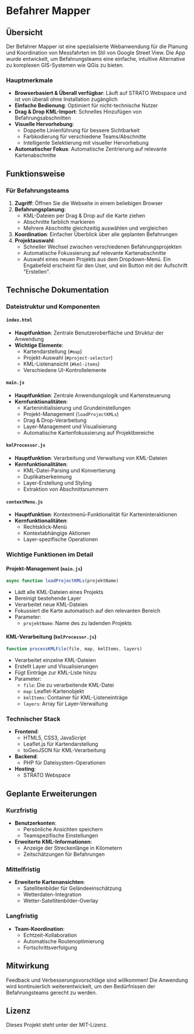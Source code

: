# Befahrer Mapper

## Übersicht
Der Befahrer Mapper ist eine spezialisierte Webanwendung für die Planung und Koordination von Messfahrten im Stil von Google Street View. Die App wurde entwickelt, um Befahrungsteams eine einfache, intuitive Alternative zu komplexen GIS-Systemen wie QGis zu bieten.

### Hauptmerkmale
- **Browserbasiert & Überall verfügbar**: Läuft auf STRATO Webspace und ist von überall ohne Installation zugänglich
- **Einfache Bedienung**: Optimiert für nicht-technische Nutzer
- **Drag & Drop KML-Import**: Schnelles Hinzufügen von Befahrungsabschnitten
- **Visuelle Hervorhebung**: 
  - Doppelte Linienführung für bessere Sichtbarkeit
  - Farbkodierung für verschiedene Teams/Abschnitte
  - Intelligente Selektierung mit visueller Hervorhebung
- **Automatischer Fokus**: Automatische Zentrierung auf relevante Kartenabschnitte

## Funktionsweise
### Für Befahrungsteams
1. **Zugriff**: Öffnen Sie die Webseite in einem beliebigen Browser
2. **Befahrungsplanung**: 
   - KML-Dateien per Drag & Drop auf die Karte ziehen
   - Abschnitte farblich markieren
   - Mehrere Abschnitte gleichzeitig auswählen und vergleichen
3. **Koordination**: Einfacher Überblick über alle geplanten Befahrungen
4. **Projektauswahl**: 
   - Schneller Wechsel zwischen verschiedenen Befahrungsprojekten
   - Automatische Fokussierung auf relevante Kartenabschnitte
   - Auswahl eines neuen Projekts aus dem Dropdown-Menü. Ein Engabefeld erscheint für den User, und ein Button mit der Aufschrift "Erstellen".

## Technische Dokumentation

### Dateistruktur und Komponenten

#### `index.html`
- **Hauptfunktion**: Zentrale Benutzeroberfläche und Struktur der Anwendung
- **Wichtige Elemente**:
  - Kartendarstellung (`#map`)
  - Projekt-Auswahl (`#project-selector`)
  - KML-Listenansicht (`#kml-items`)
  - Verschiedene UI-Kontrollelemente

#### `main.js`
- **Hauptfunktion**: Zentrale Anwendungslogik und Kartensteuerung
- **Kernfunktionalitäten**:
  - Karteninitialisierung und Grundeinstellungen
  - Projekt-Management (`loadProjectKMLs`)
  - Drag & Drop-Verarbeitung
  - Layer-Management und Visualisierung
  - Automatische Kartenfokussierung auf Projektbereiche

#### `kmlProcessor.js`
- **Hauptfunktion**: Verarbeitung und Verwaltung von KML-Dateien
- **Kernfunktionalitäten**:
  - KML-Datei-Parsing und Konvertierung
  - Duplikatserkennung
  - Layer-Erstellung und Styling
  - Extraktion von Abschnittsnummern

#### `contextMenu.js`
- **Hauptfunktion**: Kontextmenü-Funktionalität für Karteninteraktionen
- **Kernfunktionalitäten**:
  - Rechtsklick-Menü
  - Kontextabhängige Aktionen
  - Layer-spezifische Operationen

### Wichtige Funktionen im Detail

#### Projekt-Management (`main.js`)
```javascript
async function loadProjectKMLs(projektName)
```
- Lädt alle KML-Dateien eines Projekts
- Bereinigt bestehende Layer
- Verarbeitet neue KML-Dateien
- Fokussiert die Karte automatisch auf den relevanten Bereich
- Parameter:
  - `projektName`: Name des zu ladenden Projekts

#### KML-Verarbeitung (`kmlProcessor.js`)
```javascript
function processKMLFile(file, map, kmlItems, layers)
```
- Verarbeitet einzelne KML-Dateien
- Erstellt Layer und Visualisierungen
- Fügt Einträge zur KML-Liste hinzu
- Parameter:
  - `file`: Die zu verarbeitende KML-Datei
  - `map`: Leaflet-Kartenobjekt
  - `kmlItems`: Container für KML-Listeneinträge
  - `layers`: Array für Layer-Verwaltung

### Technischer Stack
- **Frontend**: 
  - HTML5, CSS3, JavaScript
  - Leaflet.js für Kartendarstellung
  - toGeoJSON für KML-Verarbeitung
- **Backend**: 
  - PHP für Dateisystem-Operationen
- **Hosting**: 
  - STRATO Webspace

## Geplante Erweiterungen

### Kurzfristig
- **Benutzerkonten**: 
  - Persönliche Ansichten speichern
  - Teamspezifische Einstellungen
- **Erweiterte KML-Informationen**:
  - Anzeige der Streckenlänge in Kilometern
  - Zeitschätzungen für Befahrungen

### Mittelfristig
- **Erweiterte Kartenansichten**:
  - Satellitenbilder für Geländeeinschätzung
  - Wetterdaten-Integration
  - Wetter-Satellitenbilder-Overlay

### Langfristig
- **Team-Koordination**:
  - Echtzeit-Kollaboration
  - Automatische Routenoptimierung
  - Fortschrittsverfolgung

## Mitwirkung
Feedback und Verbesserungsvorschläge sind willkommen! Die Anwendung wird kontinuierlich weiterentwickelt, um den Bedürfnissen der Befahrungsteams gerecht zu werden.

## Lizenz
Dieses Projekt steht unter der MIT-Lizenz.
